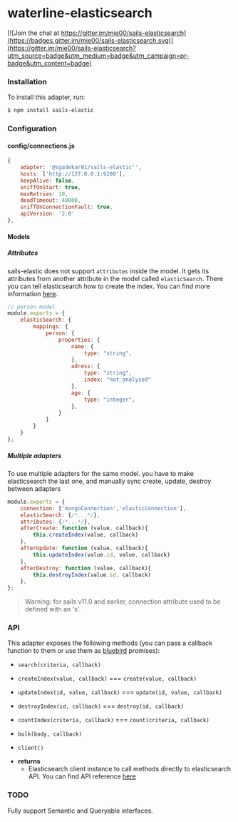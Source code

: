 # waterline-elasticsearch

[![Join the chat at https://gitter.im/mie00/sails-elasticsearch](https://badges.gitter.im/mie00/sails-elasticsearch.svg)](https://gitter.im/mie00/sails-elasticsearch?utm_source=badge&utm_medium=badge&utm_campaign=pr-badge&utm_content=badge)

### Installation

To install this adapter, run:

```sh
$ npm install sails-elastic
```


### Configuration

#### config/connections.js

```js
{
    adapter: '@sgadekar81/sails-elastic'',
    hosts: ['http://127.0.0.1:9200'],
    keepAlive: false,
    sniffOnStart: true,
    maxRetries: 10,
    deadTimeout: 40000,
    sniffOnConnectionFault: true,
    apiVersion: '2.0'
},
```
#### Models

##### Attributes

sails-elastic does not support `attributes` inside the model. It gets its attributes from another attribute in the model called `elasticSearch`. There you can tell elasticsearch how to create the index. You can find more information [here](https://www.elastic.co/guide/en/elasticsearch/reference/current/indices-create-index.html).

```js
// person model
module.exports = {
    elasticSearch: {
        mappings: {
            person: {
                properties: {
                    name: {
                        type: "string",
                    },
                    adress: {
                        type: "string",
                        index: "not_analyzed"
                    },
                    age: {
                        type: "integer",
                    },
                }
            }
        }
    }
};
```

##### Multiple adapters

To use multiple adapters for the same model. you have to make elasticsearch the last one, and manually sync create, update, destroy between adapters

```js
module.exports = {
    connection: ['mongoConnection','elasticConnection'],
    elasticSearch: {/*...*/},
    attributes: {/*...*/},
    afterCreate: function (value, callback){
        this.createIndex(value, callback)
    },
    afterUpdate: function (value, callback){
        this.updateIndex(value.id, value, callback)
    },
    afterDestroy: function (value, callback){
        this.destroyIndex(value.id, callback)
    },
};
```

> Warning: for sails v11.0 and earlier, connection attribute used to be defined with an 's'.

### API

This adapter exposes the following methods (you can pass a callback function to them or use them as [bluebird](https://github.com/petkaantonov/bluebird) promises):

* `search(criteria, callback)`

* `createIndex(value, callback)` === `create(value, callback)`

* `updateIndex(id, value, callback)` === `update(id, value, callback)`

* `destroyIndex(id, callback)` === `destroy(id, callback)`

* `countIndex(criteria, callback)` === `count(criteria, callback)`

* `bulk(body, callback)`

* `client()`

+ **returns**
  + Elasticsearch client instance to call methods directly to elasticsearch API. You can find API reference [here](https://www.elastic.co/guide/en/elasticsearch/client/javascript-api/current/api-reference.html)

### TODO

Fully support Semantic and Queryable interfaces.

